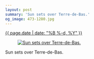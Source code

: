 ```yaml
---
layout: post
summary: 'Sun sets over Terre-de-Bas.'
og_image: 473-1280.jpg
---
```


<p>
 <time>
  <a href="/473">
   {{ page.date | date: "%B %-d, %Y" }}
  </a>
 </time>
 <a href="/473">
  <figure data-taken="3/14/2016">
   <img alt="Sun sets over Terre-de-Bas." sizes="(min-width: 700px) 50vw, calc(100vw - 2rem)" src="{{ site.assets_url }}/473-640.jpg" srcset="{{ site.assets_url }}/473-1280.jpg 1280w, {{ site.assets_url }}/473-960.jpg 960w, {{ site.assets_url }}/473-640.jpg 640w, {{ site.assets_url }}/473-320.jpg 320w"/>
  </figure>
 </a>
 <span>
  Sun sets over Terre-de-Bas.
 </span>
</p>
